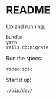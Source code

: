 # README

Up and running:

```
bundle
yarn
rails db:migrate
```

Run the specs:

```
rspec spec
```

Start it up!

```
./bin/dev/
```
